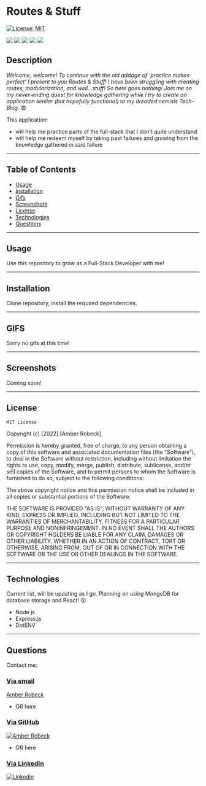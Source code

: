 # Routes & Stuff

[![License: MIT](https://img.shields.io/badge/License-MIT-yellow.svg)](https://opensource.org/licenses/MIT) 

<p float="left">
<img src="https://img.shields.io/badge/GIT-E44C30?style=for-the-badge&logo=git&logoColor=white" />
<img src="https://img.shields.io/badge/JavaScript-323330?style=for-the-badge&logo=javascript&logoColor=F7DF1E" />
<img src="https://img.shields.io/badge/Node.js-339933?style=for-the-badge&logo=nodedotjs&logoColor=white" />
<img src="https://img.shields.io/badge/Express.js-000000?style=for-the-badge&logo=express&logoColor=white" />
<img src="https://img.shields.io/badge/Insomnia-5849be?style=for-the-badge&logo=Insomnia&logoColor=white" />
</p>

 ## Description

_Welcome, welcome! To continue with the old addage of 'practice makes perfect' I present to you Routes & Stuff! I have been struggling with creating routes, modularization, and well...stuff! So here goes nothing! Join me on my never-ending quest for knowledge gathering while I try to create an application similar (but hopefully functional) to my dreaded nemisis Tech-Blog._ 😨

This application:
* will help me practice parts of the full-stack that I don't quite understand
* will help me redeem myself by taking past failures and growing from the knowledge gathered in said failure

---

  ## Table of Contents
  
  - [Usage](#usage)
  - [Installation](#installation)
  - [Gifs](#gifs)
  - [Screenshots](#screenshots)
  - [License](#license)
  - [Technologies](#technologies)
  - [Questions](#questions)

  ---

  ## Usage
  
  Use this repository to grow as a Full-Stack Developer with me!


  ---

  ## Installation

Clone repository, install the required dependencies.

  ---

  ## GIFS

Sorry no gifs at this time!

  ---

  ## Screenshots

Coming soon!

    

  ---

  ## License
  
  
    MIT License

Copyright (c) [2022] [Amber Robeck]

Permission is hereby granted, free of charge, to any person obtaining a copy
of this software and associated documentation files (the "Software"), to deal
in the Software without restriction, including without limitation the rights
to use, copy, modify, merge, publish, distribute, sublicense, and/or sell
copies of the Software, and to permit persons to whom the Software is
furnished to do so, subject to the following conditions:

The above copyright notice and this permission notice shall be included in all
copies or substantial portions of the Software.

THE SOFTWARE IS PROVIDED "AS IS", WITHOUT WARRANTY OF ANY KIND, EXPRESS OR
IMPLIED, INCLUDING BUT NOT LIMITED TO THE WARRANTIES OF MERCHANTABILITY,
FITNESS FOR A PARTICULAR PURPOSE AND NONINFRINGEMENT. IN NO EVENT SHALL THE
AUTHORS OR COPYRIGHT HOLDERS BE LIABLE FOR ANY CLAIM, DAMAGES OR OTHER
LIABILITY, WHETHER IN AN ACTION OF CONTRACT, TORT OR OTHERWISE, ARISING FROM,
OUT OF OR IN CONNECTION WITH THE SOFTWARE OR THE USE OR OTHER DEALINGS IN THE
SOFTWARE.


  
  ---
  
  ## Technologies
  
  Current list, will be updating as I go. Planning on using MongoDB for database storage and React! 😲

   * Node js
   * Express.js
   * DotENV
   




  ---

  ## Questions
  
  Contact me: 

### <u>Via email</u>

    
[Amber Robeck](mailto:arr5533@gmail.com)


* OR here

### <u>Via GitHub</u>


[![Amber Robeck](https://github.com/Amber-Robeck.png?size=50)](https://github.com/Amber-Robeck)

* OR here

### <u>Via LinkedIn</u>


[![Linkedin](https://img.shields.io/badge/LinkedIn-0077B5?style=for-the-badge&logo=linkedin&logoColor=white)](https://www.linkedin.com/in/amber-robeck/)
 
